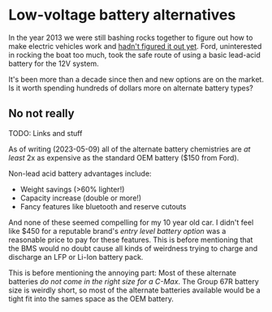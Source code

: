 # Low-voltage battery alternatives

In the year 2013 we were still bashing rocks together to figure out how to make electric vehicles work and [hadn't figured it out yet](https://insideevs.com/news/319863/focus-electric-recalled-as-ford-finally-reacts-to-the-stop-safely-now-power-loss-problem/). Ford, uninterested in rocking the boat too much, took the safe route of using a basic lead-acid battery for the 12V system.

It's been more than a decade since then and new options are on the market. Is it worth spending hundreds of dollars more on alternate battery types?

## No not really

TODO: Links and stuff

As of writing (2023-05-09) all of the alternate battery chemistries are _at least_ 2x as expensive as the standard OEM battery ($150 from Ford).

Non-lead acid battery advantages include:

* Weight savings (>60% lighter!)
* Capacity increase (double or more!)
* Fancy features like bluetooth and reserve cutouts

And none of these seemed compelling for my 10 year old car. I didn't feel like $450 for a reputable brand's _entry level battery option_ was a reasonable price to pay for these features. This is before mentioning that the BMS would no doubt cause all kinds of weirdness trying to charge and discharge an LFP or Li-Ion battery pack.

This is before mentioning the annoying part: Most of these alternate batteries _do not come in the right size for a C-Max_. The Group 67R battery size is weirdly short, so most of the alternate batteries available would be a tight fit into the sames space as the OEM battery.
